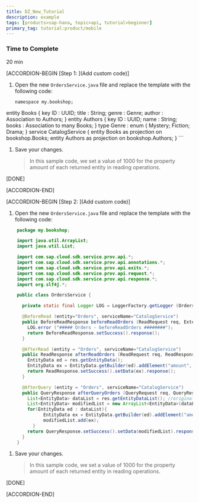 ```yaml
---
title: DZ_New_Tutorial
description: example
tags: [products>sap-hana, topic>api, tutorial>beginner]
primary_tag: tutorial:product/mobile
---
```

### Time to Complete
20 min


[ACCORDION-BEGIN [Step 1: ](Add custom code)]

1. Open the new `OrdersService.java` file and replace the template with the following code:

    ```cds
    namespace my.bookshop;
entity Books {
  key ID : UUID;
  title : String;
  genre : Genre;
  author : Association to Authors;
}
entity Authors {
  key ID : UUID;
  name : String;
  books : Association to many Books;
}
type Genre : enum {
  Mystery;
  Fiction;
  Drama;
}
service CatalogService {
  entity Books as projection on bookshop.Books;
  entity Authors as projection on bookshop.Authors;
}
    ```

1. Save your changes.

    >In this sample code, we set a value of 1000 for the property amount of each returned entity in reading operations.

[DONE]

[ACCORDION-END]

   
[ACCORDION-BEGIN [Step 2: ](Add custom code)]

1. Open the new `OrdersService.java` file and replace the template with the following code:

```java
    package my.bookshop;

    import java.util.ArrayList;
    import java.util.List;

    import com.sap.cloud.sdk.service.prov.api.*;
    import com.sap.cloud.sdk.service.prov.api.annotations.*;
    import com.sap.cloud.sdk.service.prov.api.exits.*;
    import com.sap.cloud.sdk.service.prov.api.request.*;
    import com.sap.cloud.sdk.service.prov.api.response.*;
    import org.slf4j.*;

    public class OrdersService {

      private static final Logger LOG = LoggerFactory.getLogger (OrdersService.class.getName());

      @BeforeRead (entity="Orders", serviceName="CatalogService")
      public BeforeReadResponse beforeReadOrders (ReadRequest req, ExtensionHelper h){
        LOG.error ("##### Orders - beforeReadOrders ########");
        return BeforeReadResponse.setSuccess().response();
      }

      @AfterRead (entity = "Orders", serviceName="CatalogService")
      public ReadResponse afterReadOrders (ReadRequest req, ReadResponseAccessor res, ExtensionHelper h) {
        EntityData ed = res.getEntityData();
        EntityData ex = EntityData.getBuilder(ed).addElement("amount", 1000).buildEntityData("Orders");
        return ReadResponse.setSuccess().setData(ex).response();
      }

      @AfterQuery (entity = "Orders", serviceName="CatalogService")
      public QueryResponse afterQueryOrders (QueryRequest req, QueryResponseAccessor res, ExtensionHelper h) {
        List<EntityData> dataList = res.getEntityDataList(); //original list
        List<EntityData> modifiedList = new ArrayList<EntityData>(dataList.size()); //modified list
        for(EntityData ed : dataList){
    		  EntityData ex = EntityData.getBuilder(ed).addElement("amount", 1000).buildEntityData("Orders");
    		  modifiedList.add(ex);
    	  }
        return QueryResponse.setSuccess().setData(modifiedList).response();
      }
    }  
```

1. Save your changes.

    >In this sample code, we set a value of 1000 for the property amount of each returned entity in reading operations.

[DONE]

[ACCORDION-END]

